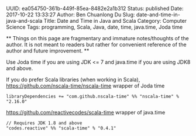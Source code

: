 UUID: ea054750-361b-449f-85ea-8482e2a1b312
Status: published
Date: 2017-10-22 13:33:27
Author: Ben Chuanlong Du
Slug: date-and-time-in-java-and-scala
Title: Date and Time in Java and Scala
Category: Computer Science
Tags: programming, Scala, Java, date, time, java.time, Joda time

**
Things on this page are
fragmentary and immature notes/thoughts of the author.
It is not meant to readers
but rather for convenient reference of the author and future improvement.
**

Use Joda time if you are using JDK <= 7
and java.time if you are using JDK8 and above.

If you do prefer Scala libraries (when working in Scala),
https://github.com/nscala-time/nscala-time wrapper of Joda time

    libraryDependencies += "com.github.nscala-time" %% "nscala-time" % "2.16.0"


https://github.com/reactivecodes/scala-time
wrapper of java.time

    // Requires JDK 1.8 and above
    "codes.reactive" %% "scala-time" % "0.4.1"
